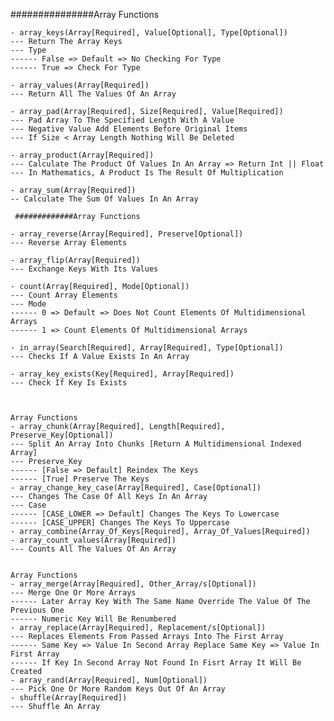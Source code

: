   ###############Array Functions

    - array_keys(Array[Required], Value[Optional], Type[Optional])
    --- Return The Array Keys
    --- Type
    ------ False => Default => No Checking For Type
    ------ True => Check For Type

    - array_values(Array[Required])
    --- Return All The Values Of An Array

    - array_pad(Array[Required], Size[Required], Value[Required])
    --- Pad Array To The Specified Length With A Value
    --- Negative Value Add Elements Before Original Items
    --- If Size < Array Length Nothing Will Be Deleted

    - array_product(Array[Required])
    --- Calculate The Product Of Values In An Array => Return Int || Float
    --- In Mathematics, A Product Is The Result Of Multiplication

    - array_sum(Array[Required])
    -- Calculate The Sum Of Values In An Array
    
     #############Array Functions

    - array_reverse(Array[Required], Preserve[Optional])
    --- Reverse Array Elements

    - array_flip(Array[Required])
    --- Exchange Keys With Its Values

    - count(Array[Required], Mode[Optional])
    --- Count Array Elements
    --- Mode
    ------ 0 => Default => Does Not Count Elements Of Multidimensional Arrays
    ------ 1 => Count Elements Of Multidimensional Arrays

    - in_array(Search[Required], Array[Required], Type[Optional])
    --- Checks If A Value Exists In An Array

    - array_key_exists(Key[Required], Array[Required])
    --- Check If Key Is Exists


    
    Array Functions
    - array_chunk(Array[Required], Length[Required], Preserve_Key[Optional])
    --- Split An Array Into Chunks [Return A Multidimensional Indexed Array]
    --- Preserve_Key
    ------ [False => Default] Reindex The Keys
    ------ [True] Preserve The Keys
    - array_change_key_case(Array[Required], Case[Optional])
    --- Changes The Case Of All Keys In An Array
    --- Case
    ------ [CASE_LOWER => Default] Changes The Keys To Lowercase
    ------ [CASE_UPPER] Changes The Keys To Uppercase
    - array_combine(Array_Of_Keys[Required], Array_Of_Values[Required])
    - array_count_values(Array[Required])
    --- Counts All The Values Of An Array
  

    Array Functions
    - array_merge(Array[Required], Other_Array/s[Optional])
    --- Merge One Or More Arrays
    ------ Later Array Key With The Same Name Override The Value Of The Previous One
    ------ Numeric Key Will Be Renumbered
    - array_replace(Array[Required], Replacement/s[Optional])
    --- Replaces Elements From Passed Arrays Into The First Array
    ------ Same Key => Value In Second Array Replace Same Key => Value In First Array
    ------ If Key In Second Array Not Found In Fisrt Array It Will Be Created
    - array_rand(Array[Required], Num[Optional])
    --- Pick One Or More Random Keys Out Of An Array
    - shuffle(Array[Required])
    --- Shuffle An Array

